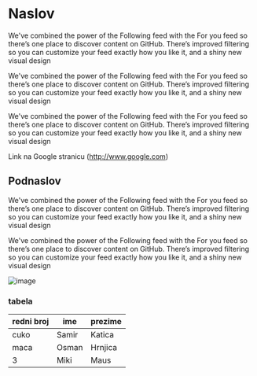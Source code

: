 # Naslov

We've combined the power of the Following feed with the For you feed so there’s one place to discover content on GitHub. There’s improved filtering so you can customize your feed exactly how you like it, and a shiny new visual design

We've combined the power of the Following feed with the For you feed so there’s one place to discover content on GitHub. There’s improved filtering so you can customize your feed exactly how you like it, and a shiny new visual design

We've combined the power of the Following feed with the For you feed so there’s one place to discover content on GitHub. There’s improved filtering so you can customize your feed exactly how you like it, and a shiny new visual design

Link na Google stranicu (http://www.google.com)

## Podnaslov

We've combined the power of the Following feed with the For you feed so there’s one place to discover content on GitHub. There’s improved filtering so you can customize your feed exactly how you like it, and a shiny new visual design

We've combined the power of the Following feed with the For you feed so there’s one place to discover content on GitHub. There’s improved filtering so you can customize your feed exactly how you like it, and a shiny new visual design

![image](https://github.com/Ahmedkaleee/kaletovtibra/assets/168560106/20c01ba0-ffc6-422c-b1fb-e757d2ee9136)




### tabela


|redni broj|ime|prezime|
|----------|---|-------|
|cuko|Samir|Katica|
|maca|Osman|Hrnjica|
|3         |Miki|Maus  |
